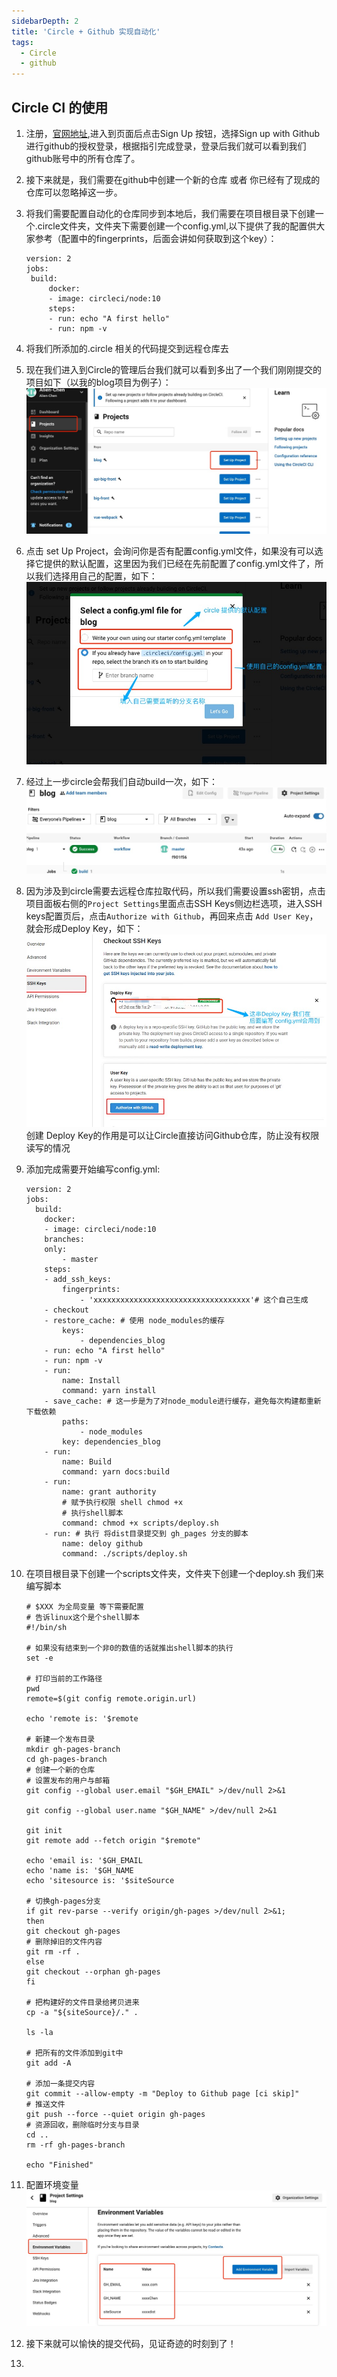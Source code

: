 ```yaml
---
sidebarDepth: 2
title: 'Circle + Github 实现自动化'
tags: 
  - Circle
  - github
---
```


## Circle CI 的使用

1. 注册，[官网地址](https://app.circleci.com),进入到页面后点击Sign Up 按钮，选择Sign up with Github 进行github的授权登录，根据指引完成登录，登录后我们就可以看到我们github账号中的所有仓库了。

2. 接下来就是，我们需要在github中创建一个新的仓库 或者 你已经有了现成的仓库可以忽略掉这一步。
   
3. 将我们需要配置自动化的仓库同步到本地后，我们需要在项目根目录下创建一个.circle文件夹，文件夹下需要创建一个config.yml,以下提供了我的配置供大家参考（配置中的fingerprints，后面会讲如何获取到这个key）：
   ```shell
   version: 2
   jobs:
    build:
        docker:
        - image: circleci/node:10
        steps:
        - run: echo "A first hello"
        - run: npm -v

   ```

4. 将我们所添加的.circle 相关的代码提交到远程仓库去
   
5. 现在我们进入到Circle的管理后台我们就可以看到多出了一个我们刚刚提交的项目如下（以我的blog项目为例子）：
   ![circle png](../../assets/cicd/circle01.jpg)
6. 点击 set Up Project，会询问你是否有配置config.yml文件，如果没有可以选择它提供的默认配置，这里因为我们已经在先前配置了config.yml文件了，所以我们选择用自己的配置，如下：
   ![circle png](../../assets/cicd/circle02.jpg)
7. 经过上一步circle会帮我们自动build一次，如下：
    ![circle png](../../assets/cicd/circle03.jpg)
8. 因为涉及到circle需要去远程仓库拉取代码，所以我们需要设置ssh密钥，点击项目面板右侧的`Project Settings`里面点击SSH Keys侧边栏选项，进入SSH keys配置页后，点击`Authorize with Github`，再回来点击 `Add User Key`，就会形成Deploy Key，如下：
   ![circle png](../../assets/cicd/circle04.jpg)
   创建 Deploy Key的作用是可以让Circle直接访问Github仓库，防止没有权限读写的情况
9.  添加完成需要开始编写config.yml:
    ```shell
    version: 2
    jobs:
      build:
        docker:
        - image: circleci/node:10
        branches:
        only:
            - master
        steps:
        - add_ssh_keys:
            fingerprints:
                - 'xxxxxxxxxxxxxxxxxxxxxxxxxxxxxxxxxxx'# 这个自己生成
        - checkout
        - restore_cache: # 使用 node_modules的缓存
            keys:
                - dependencies_blog
        - run: echo "A first hello"
        - run: npm -v
        - run:
            name: Install
            command: yarn install
        - save_cache: # 这一步是为了对node_module进行缓存，避免每次构建都重新下载依赖
            paths:
                - node_modules
            key: dependencies_blog
        - run:
            name: Build
            command: yarn docs:build
        - run:
            name: grant authority
            # 赋予执行权限 shell chmod +x
            # 执行shell脚本
            command: chmod +x scripts/deploy.sh
        - run: # 执行 将dist目录提交到 gh_pages 分支的脚本
            name: deloy github
            command: ./scripts/deploy.sh
    ```
10. 在项目根目录下创建一个scripts文件夹，文件夹下创建一个deploy.sh 我们来编写脚本
    ```shell
    # $XXX 为全局变量 等下需要配置
    # 告诉linux这个是个shell脚本
    #!/bin/sh

    # 如果没有结束到一个非0的数值的话就推出shell脚本的执行
    set -e

    # 打印当前的工作路径
    pwd
    remote=$(git config remote.origin.url)

    echo 'remote is: '$remote

    # 新建一个发布目录
    mkdir gh-pages-branch
    cd gh-pages-branch
    # 创建一个新的仓库
    # 设置发布的用户与邮箱
    git config --global user.email "$GH_EMAIL" >/dev/null 2>&1

    git config --global user.name "$GH_NAME" >/dev/null 2>&1

    git init
    git remote add --fetch origin "$remote"

    echo 'email is: '$GH_EMAIL
    echo 'name is: '$GH_NAME
    echo 'sitesource is: '$siteSource

    # 切换gh-pages分支
    if git rev-parse --verify origin/gh-pages >/dev/null 2>&1; 
    then
    git checkout gh-pages
    # 删除掉旧的文件内容
    git rm -rf .
    else
    git checkout --orphan gh-pages
    fi

    # 把构建好的文件目录给拷贝进来
    cp -a "${siteSource}/." .

    ls -la

    # 把所有的文件添加到git中
    git add -A

    # 添加一条提交内容
    git commit --allow-empty -m "Deploy to Github page [ci skip]"
    # 推送文件
    git push --force --quiet origin gh-pages
    # 资源回收，删除临时分支与目录
    cd ..
    rm -rf gh-pages-branch

    echo "Finished"
    ```
11. 配置环境变量
    ![circle png](../../assets/cicd/circle05.jpg)
12. 接下来就可以愉快的提交代码，见证奇迹的时刻到了！
    
13. 



